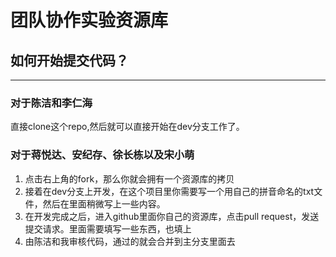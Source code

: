 团队协作实验资源库
======
## 如何开始提交代码？
-----
### 对于陈洁和李仁海
直接clone这个repo,然后就可以直接开始在dev分支工作了。
### 对于蒋悦达、安纪存、徐长栋以及宋小萌
1. 点击右上角的fork，那么你就会拥有一个资源库的拷贝
2. 接着在dev分支上开发，在这个项目里你需要写一个用自己的拼音命名的txt文件，然后在里面稍微写上一些内容。
3. 在开发完成之后，进入github里面你自己的资源库，点击pull request，发送提交请求。里面需要填写一些东西，也填上
4. 由陈洁和我审核代码，通过的就会合并到主分支里面去